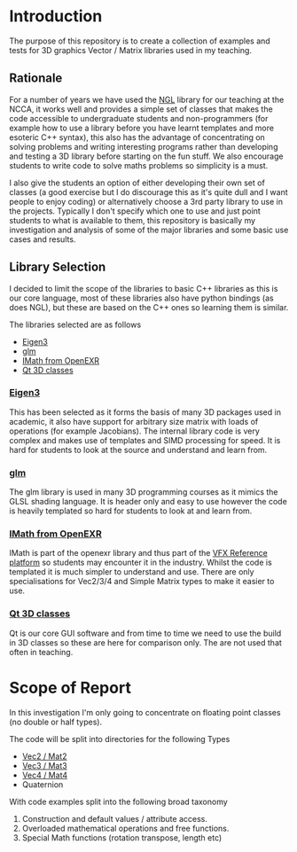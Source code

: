 # Introduction

The purpose of this repository is to create a collection of examples and tests for 3D graphics Vector / Matrix libraries used in my teaching.

## Rationale 

For a number of years we have used the [NGL](https://github.com/NCCA/NGL) library for our teaching at the NCCA, it works well and provides a simple set of classes that makes the code accessible to undergraduate students and non-programmers (for example how to use a library before you have learnt templates and more esoteric C++ syntax), this also has the advantage of concentrating on solving problems and writing interesting programs rather than developing and testing a 3D library before starting on the fun stuff. We also encourage students to write code to solve maths problems so simplicity is a must.

I also give the students an option of either developing their own set of classes (a good exercise but I do discourage this as it's quite dull and I want people to enjoy coding) or alternatively choose a 3rd party library to use in the projects. Typically I don't specify which one to use and just point students to what is available to them, this repository is basically my investigation and analysis of some of the major libraries and some basic use cases and results.


## Library Selection

I decided to limit the scope of the libraries to basic C++ libraries as this is our core language, most of these libraries also have python bindings (as does NGL), but these are based on the C++ ones so learning them is similar.

The libraries selected are as follows

- [Eigen3](http://eigen.tuxfamily.org/index.php?title=Main_Page)
- [glm](https://glm.g-truc.net/0.9.9/index.html)
- [IMath from OpenEXR](https://github.com/AcademySoftwareFoundation/openexr/tree/master/IlmBase)
- [Qt 3D classes](https://www.qt.io/) 


### [Eigen3](http://eigen.tuxfamily.org/index.php?title=Main_Page)

This has been selected as it forms the basis of many 3D packages used in academic, it also have support for arbitrary size matrix with loads of operations (for example Jacobians). The internal library code is very complex and makes use of templates and SIMD processing for speed. It is hard for students to look at the source and understand and learn from.

### [glm](https://glm.g-truc.net/0.9.9/index.html)

The glm library is used in many 3D programming courses as it mimics the GLSL shading language. It is header only and easy to use however the code is heavily templated so hard for students to look at and learn from.

### [IMath from OpenEXR](https://github.com/AcademySoftwareFoundation/openexr/tree/master/IlmBase)

IMath is part of the openexr library and thus part of the [VFX Reference platform](https://vfxplatform.com/) so students may encounter it in the industry. Whilst the code is templated it is much simpler to understand and use. There are only specialisations for Vec2/3/4 and Simple Matrix types to make it easier to use.

### [Qt 3D classes](https://www.qt.io/) 

Qt is our core GUI software and from time to time we need to use the build in 3D classes so these are here for comparison only. The are not used that often in teaching.

# Scope of Report

In this investigation I'm only going to concentrate on floating point classes (no double or half types).

The code will be split into directories for the following Types

- [Vec2 / Mat2](Vec2Mat2.md)
- [Vec3 / Mat3](Vec3Mat3.md)
- [Vec4 / Mat4](Vec4Mat4.md)
- Quaternion

With code examples split into the following broad taxonomy

1. Construction and default values / attribute access.
2. Overloaded mathematical operations and free functions.
3. Special Math functions (rotation transpose, length etc)




